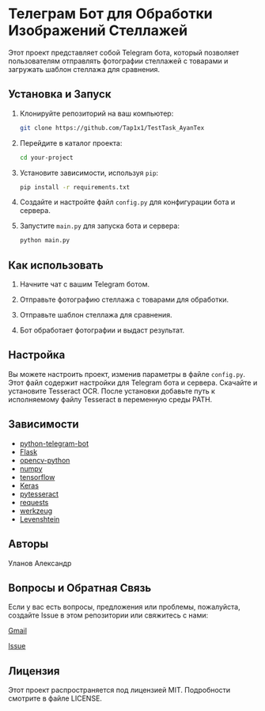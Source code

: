 # Телеграм Бот для Обработки Изображений Стеллажей

Этот проект представляет собой Telegram бота, который позволяет пользователям отправлять фотографии стеллажей с товарами и загружать шаблон стеллажа для сравнения.

## Установка и Запуск

1. Клонируйте репозиторий на ваш компьютер:

   ```bash
   git clone https://github.com/Tap1x1/TestTask_AyanTex
    ```
2. Перейдите в каталог проекта:
    ```bash
    cd your-project
    ```
3. Установите зависимости, используя `pip`:
    ```bash
    pip install -r requirements.txt
    ```
4. Создайте и настройте файл `config.py` для конфигурации бота и сервера.
5. Запустите `main.py` для запуска бота и сервера:
    ```bash
    python main.py
    ```
## Как использовать

1. Начните чат с вашим Telegram ботом.

2. Отправьте фотографию стеллажа с товарами для обработки.

3. Отправьте шаблон стеллажа для сравнения.

4. Бот обработает фотографии и выдаст результат.

## Настройка
Вы можете настроить проект, изменив параметры в файле `config.py`. Этот файл содержит настройки для Telegram бота и сервера.
Скачайте и установите Tesseract OCR. После установки добавьте путь к исполняемому файлу Tesseract в переменную среды PATH.

## Зависимости
+ [python-telegram-bot](https://github.com/python-telegram-bot/python-telegram-bot)
+ [Flask](https://flask.palletsprojects.com/en/2.3.x/)
+ [opencv-python](https://pypi.org/project/opencv-python/)
+ [numpy](https://numpy.org/)
+ [tensorflow](https://www.tensorflow.org/?hl=ru)
+ [Keras](https://keras.io/)
+ [pytesseract](https://pypi.org/project/pytesseract/)
+ [requests](https://pypi.org/project/requests/)
+ [werkzeug](https://pypi.org/project/Werkzeug/)
+ [Levenshtein](https://pypi.org/project/Levenshtein/)
## Авторы
Уланов Александр

## Вопросы и Обратная Связь
Если у вас есть вопросы, предложения или проблемы, пожалуйста, создайте Issue в этом репозитории или свяжитесь с нами:

[Gmail](a.ulanov2000@gmail.com)

[Issue](https://github.com/Tap1x1/TestTask_AyanTex/issues)


## Лицензия
Этот проект распространяется под лицензией MIT. Подробности смотрите в файле LICENSE.
